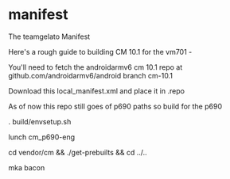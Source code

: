 manifest
========

The teamgelato Manifest

Here's a rough guide to building CM 10.1 for the vm701 -

You'll need to fetch the androidarmv6 cm 10.1 repo at github.com/androidarmv6/android branch cm-10.1

Download this local_manifest.xml and place it in .repo

As of now this repo still goes of p690 paths so build for the p690

. build/envsetup.sh

lunch cm_p690-eng

cd vendor/cm && ./get-prebuilts && cd ../..

mka bacon
